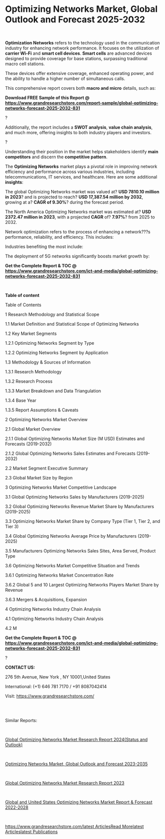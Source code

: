 <h1>Optimizing Networks Market, Global Outlook and Forecast 2025-2032</h1><br/><p><strong>Optimization Networks</strong> refers to the technology used in the communication industry for enhancing network performance. It focuses on the utilization of <strong>carrier Wi-Fi</strong> and <strong>smart cell devices</strong>. <strong>Smart cells</strong> are advanced devices designed to provide coverage for base stations, surpassing traditional macro cell stations.</p>
 
 
 
 <p>These devices offer extensive coverage, enhanced operating power, and the ability to handle a higher number of simultaneous calls.</p>
 
 
 
 <p>This comprehensive report covers both <strong>macro and micro</strong> details, such as:</p>
 
 
 
 <div><b>Download FREE Sample of this Report @ <a href="https://www.grandresearchstore.com/report-sample/global-optimizing-networks-forecast-2025-2032-831">https://www.grandresearchstore.com/report-sample/global-optimizing-networks-forecast-2025-2032-831</a></b></div>
 
 
 
 <p>? </p>
 
 
 
 <p>Additionally, the report includes a <strong>SWOT analysis</strong>, <strong>value chain analysis</strong>, and much more, offering insights to both industry players and investors.</p>
 
 
 
 <p>? </p>
 
 
 
 <p>Understanding their position in the market helps stakeholders identify <strong>main competitors</strong> and discern the <strong>competitive pattern</strong>.</p>
 
 
 
 <p>The <strong>Optimizing Networks</strong> market plays a pivotal role in improving network efficiency and performance across various industries, including telecommunications, IT services, and healthcare. Here are some additional <strong>insights</strong>:</p>
 
 
 
 <p>The global Optimizing Networks market was valued at? <strong>USD 7810.10 million in 2023</strong>? and is projected to reach? <strong>USD 17,387.54 million by 2032</strong>, growing at a? <strong><strong>CAGR</strong> of 9.30%</strong>? during the forecast period.</p>
 
 
 
 <p>The North America Optimizing Networks market was estimated at? <strong>USD 2372.47 million in 2023</strong>, with a projected <strong>CAGR</strong> of? <strong>7.97%</strong>? from 2025 to 2032.</p>
 
 
 
 <p>Network optimization refers to the process of enhancing a network???s performance, reliability, and efficiency. This includes:</p>
 
 
 
 <p>Industries benefiting the most include:</p>
 
 
 
 <p>The deployment of 5G networks significantly boosts market growth by:</p>
 
 
 
 <div><b>Get the Complete Report & TOC @ <a href="https://www.grandresearchstore.com/ict-and-media/global-optimizing-networks-forecast-2025-2032-831">https://www.grandresearchstore.com/ict-and-media/global-optimizing-networks-forecast-2025-2032-831</a></b></div>
 
 
 
 <p><br />
 
 <b>Table of content</b></p>
 
 
 
 <p>Table of Contents<br />
 
 1 Research Methodology and Statistical Scope<br />
 
 1.1 Market Definition and Statistical Scope of Optimizing Networks<br />
 
 1.2 Key Market Segments<br />
 
 1.2.1 Optimizing Networks Segment by Type<br />
 
 1.2.2 Optimizing Networks Segment by Application<br />
 
 1.3 Methodology & Sources of Information<br />
 
 1.3.1 Research Methodology<br />
 
 1.3.2 Research Process<br />
 
 1.3.3 Market Breakdown and Data Triangulation<br />
 
 1.3.4 Base Year<br />
 
 1.3.5 Report Assumptions & Caveats<br />
 
 2 Optimizing Networks Market Overview<br />
 
 2.1 Global Market Overview<br />
 
 2.1.1 Global Optimizing Networks Market Size (M USD) Estimates and Forecasts (2019-2032)<br />
 
 2.1.2 Global Optimizing Networks Sales Estimates and Forecasts (2019-2032)<br />
 
 2.2 Market Segment Executive Summary<br />
 
 2.3 Global Market Size by Region<br />
 
 3 Optimizing Networks Market Competitive Landscape<br />
 
 3.1 Global Optimizing Networks Sales by Manufacturers (2019-2025)<br />
 
 3.2 Global Optimizing Networks Revenue Market Share by Manufacturers (2019-2025)<br />
 
 3.3 Optimizing Networks Market Share by Company Type (Tier 1, Tier 2, and Tier 3)<br />
 
 3.4 Global Optimizing Networks Average Price by Manufacturers (2019-2025)<br />
 
 3.5 Manufacturers Optimizing Networks Sales Sites, Area Served, Product Type<br />
 
 3.6 Optimizing Networks Market Competitive Situation and Trends<br />
 
 3.6.1 Optimizing Networks Market Concentration Rate<br />
 
 3.6.2 Global 5 and 10 Largest Optimizing Networks Players Market Share by Revenue<br />
 
 3.6.3 Mergers & Acquisitions, Expansion<br />
 
 4 Optimizing Networks Industry Chain Analysis<br />
 
 4.1 Optimizing Networks Industry Chain Analysis<br />
 
 4.2 M</p>
 
 
 
 <div><b>Get the Complete Report & TOC @ <a href="https://www.grandresearchstore.com/ict-and-media/global-optimizing-networks-forecast-2025-2032-831">https://www.grandresearchstore.com/ict-and-media/global-optimizing-networks-forecast-2025-2032-831</a></b></div>
 
 
 
 <p>? </p>
 
 
 
 <p><b>CONTACT US:</b><br />
 
 276 5th Avenue, New York , NY 10001,United States<br />
 
 International: (+1) 646 781 7170 / +91 8087042414<br />
 
 Visit: <a href="https://www.grandresearchstore.com/">https://www.grandresearchstore.com/</a><br />
 
 <br />
 
 <br />
 
 Similar Reports:<br />
 
 <br />
 
 <a href="https://www.grandresearchstore.com/ict-and-media/global-optimizing-networks-2024-213">Global Optimizing Networks Market Research Report 2024(Status and Outlook)</a><br />
 
 <br />
 
 <a href="https://www.grandresearchstore.com/ict-and-media/global-optimizing-networks-forecast-2023-2035-32">Optimizing Networks Market, Global Outlook and Forecast 2023-2035</a><br />
 
 <br />
 
 <a href="https://www.grandresearchstore.com/ict-and-media/global-optimizing-networks-2023-246">Global Optimizing Networks Market Research Report 2023</a><br />
 
 <br />
 
 <a href="https://www.grandresearchstore.com/consumer-goods-and-services/global-united-states-optimizing-networks-2022-2028-922">Global and United States Optimizing Networks Market Report & Forecast 2022-2028</a><br />
 
 <br />
 
 <a href="https://gyeongbokgung.com">https://www.grandresearchstore.com/</a><a href="https://hallyeomaritime.com">latest Articles</a><a href="https://jingwansa.com">Read More</a><a href="https://nguoiviet.jp/">latest Articles</a><a href="https://www.intelmarketresearch.com/">latest Publications</a></p>